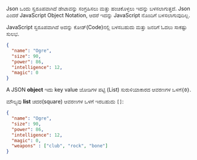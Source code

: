 Json ಒಂದು ಸ್ವರೂಪವಾಗಿದೆ ಡೇಟಾವನ್ನು ಸಂಗ್ರಹಿಸಲು ಮತ್ತು ಹಂಚಿಕೊಳ್ಳಲು ಇದನ್ನು ಬಳಸಲಾಗುತ್ತದೆ. Json ಎಂದರೆ JavaScript Object Notation, ಆದರೆ ಇದನ್ನು JavaScript ‌ನೊಂದಿಗೆ ಬಳಸಲಾಗುವುದಿಲ್ಲ.

JavaScript ಸ್ವರೂಪವಾಗಿದೆ ಅದನ್ನು ಕೋಡ್(Code)‌ನಲ್ಲಿ ಬಳಸಬಹುದು ಮತ್ತು ಜನರಿಗೆ ಓದಲು ಸಾಕಷ್ಟು ಸುಲಭ.

```json
{
  "name": "Ogre",
  "size": 90,
  "power": 86,
  "intelligence": 12,
  "magic": 0
}
```

A JSON **object** ಇದು key value ಜೋಡಿಗಳ ಪಟ್ಟಿ (List) ಸುರುಳಿಯಾಕಾರದ ಆವರಣಗಳ ಒಳಗೆ`{0}`.

ಮೌಲ್ಯವು **list** ಚದರ(square) ಆವರಣಗಳ ಒಳಗೆ ಇರಬಹುದು `[]`:

```json
{
  "name": "Ogre",
  "size": 90,
  "power": 86,
  "intelligence": 12,
  "magic": 0,
  "weapons" : ["club", "rock", "bone"]
}
```